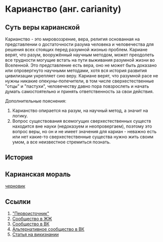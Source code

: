 # Карианство (анг. carianity)

## Суть веры карианской

Карианство - это мировоззрение, вера, религия основанная на представлении о достаточности разума человека и человечества для решения всех стоящих перед разумной жизнью проблем. Кариане верят, что разум, вооружённый научным методом, может преодолеть все трудности могущие встать на пути выживания разумной жизни во Вселенной. Это представление есть вера, оно не может быть доказано или опровергнуто научными методами, хотя вся история развития цивилизации укрепляет сию веру. Кариане верят, что разумной расе не нужны никакие опекуны-попечители, в том числе сверхестественные "отцы" и "пастухи", человечеству давно пора повзрослеть и начать думать самостоятельно и принять ответственность за свои действия.

Дополнительные пояснения:

1. Карианство опирается на разум, на научный метод, а значит на логику.
2. Вопрос существования всемогущих сверхестественных существ находится вне науки (недоказуем и неопровергаем), поэтому это вопрос веры, но он и не имеет значения для кариан - неважно есть или нет какие-то сверхестественные существа нужно жить своим умом, а все неизвестное стремиться познать.

## История

## Карианская мораль

[черновик](https://github.com/worldmind/moralitas)

## Ссылки

1. ["Первоисточник"](http://carians.org.ua)
2. [Сообщество в ЖЖ](http://carians.livejournal.com/)
3. [Сообщество в ВК](http://vk.com/carian)
4. [Альтернативное сообщество в ВК](http://vk.com/club91553836)
5. [Статья на викизнании](http://www.wikiznanie.ru/ru-wz/index.php/%D0%9A%D0%B0%D1%80%D0%B8%D0%B0%D0%BD%D1%81%D1%82%D0%B2%D0%BE)

